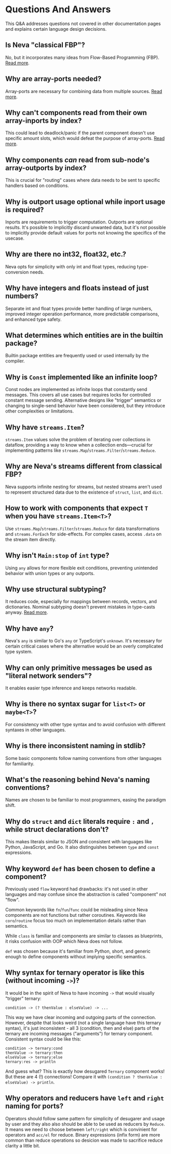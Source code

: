 # Questions And Answers

This Q&A addresses questions not covered in other documentation pages and explains certain language design decisions.

## Is Neva "classical FBP"?

No, but it incorporates many ideas from Flow-Based Programming (FBP). [Read more](./book/about.md#flow-based-programming).

## Why are array-ports needed?

Array-ports are necessary for combining data from multiple sources. [Read more](./book/interfaces.md#array-ports).

## Why can't components read from their own array-inports by index?

This could lead to deadlock/panic if the parent component doesn't use specific amount slots, which would defeat the purpose of array-ports. [Read more](./book/networks.md#array-ports-constraints).

## Why components _can_ read from sub-node's array-outports by index?

This is crucial for "routing" cases where data needs to be sent to specific handlers based on conditions.

## Why is outport usage optional while inport usage is required?

Inports are requirements to trigger computation. Outports are optional results. It's possible to implicitly discard unwanted data, but it's not possible to implicitly provide default values for ports not knowing the specifics of the usecase.

## Why are there no int32, float32, etc.?

Neva opts for simplicity with only int and float types, reducing type-conversion needs.

## Why have integers and floats instead of just numbers?

Separate int and float types provide better handling of large numbers, improved integer operation performance, more predictable comparisons, and enhanced type safety.

## What determines which entities are in the builtin package?

Builtin package entities are frequently used or used internally by the compiler.

## Why is `Const` implemented like an infinite loop?

Const nodes are implemented as infinite loops that constantly send messages. This covers all use cases but requires locks for controlled constant message sending. Alternative designs like "trigger" semantics or changing to single-send behavior have been considered, but they introduce other complexities or limitations.

## Why have `streams.Item`?

`streams.Item` values solve the problem of iterating over collections in dataflow, providing a way to know when a collection ends—crucial for implementing patterns like `streams.Map`/`streams.Filter`/`streams.Reduce`.

## Why are Neva's streams different from classical FBP?

Neva supports infinite nesting for streams, but nested streams aren't used to represent structured data due to the existence of `struct`, `list`, and `dict`.

## How to work with components that expect `T` when you have `streams.Item<T>`?

Use `streams.Map`/`streams.Filter`/`streams.Reduce` for data transformations and `streams.ForEach` for side-effects. For complex cases, access `.data` on the stream item directly.

## Why isn't `Main:stop` of `int` type?

Using `any` allows for more flexible exit conditions, preventing unintended behavior with union types or any outports.

## Why use structural subtyping?

It reduces code, especially for mappings between records, vectors, and dictionaries. Nominal subtyping doesn't prevent mistakes in type-casts anyway. [Read more](./book/about.md#structural-subtyping).

## Why have `any`?

Neva's `any` is similar to Go's `any` or TypeScript's `unknown`. It's necessary for certain critical cases where the alternative would be an overly complicated type system.

## Why can only primitive messages be used as "literal network senders"?

It enables easier type inference and keeps networks readable.

## Why is there no syntax sugar for `list<T>` or `maybe<T>`?

For consistency with other type syntax and to avoid confusion with different syntaxes in other languages.

## Why is there inconsistent naming in stdlib?

Some basic components follow naming conventions from other languages for familiarity.

## What's the reasoning behind Neva's naming conventions?

Names are chosen to be familiar to most programmers, easing the paradigm shift.

## Why do `struct` and `dict` literals require `:` and `,` while struct declarations don't?

This makes literals similar to JSON and consistent with languages like Python, JavaScript, and Go. It also distinguishes between `type` and `const` expressions.

## Why keyword `def` has been chosen to define a component?

Previously used `flow` keyword had drawbacks: it's not used in other languages and may confuse since the abstraction is called "component" not "flow".

Common keywords like `fn`/`fun`/`func` could be misleading since Neva components are not functions but rather coroutines. Keywords like `coro`/`routine` focus too much on implementation details rather than semantics.

While `class` is familiar and components are similar to classes as blueprints, it risks confusion with OOP which Neva does not follow.

`def` was chosen because it's familiar from Python, short, and generic enough to define components without implying specific semantics.

## Why syntax for ternary operator is like this (without incoming `->`)?

It would be in the spirit of Neva to have incoming `->` that would visually "trigger" ternary:

```neva
condition -> (? thenValue : elseValue) -> ...
```

This way we have clear incoming and outgoing parts of the connection. However, despite that looks weird (not a single language have this ternary syntax), it's just inconsistent - all 3 (condition, then and else) parts of the ternary are incoming messages ("arguments") for ternary component. Consistent syntax could be like this:

```neva
condition -> ternary:cond
thenValue -> ternary:then
elseValue -> ternary:else
ternary:res -> println
```

And guess what? This is exactly how desugared `Ternary` component works! But these are 4 (!) connections! Compare it with `(condition ? thenValue : elseValue) -> println`.

## Why operators and reducers have `left` and `right` naming for ports?

Operators should follow same pattern for simplicity of desugarer and usage by user and they also also should be able to be used as reducers by `Reduce`. It means we need to choose between `left/right` which is convinient for operators and `acc/el` for reduce. Binary expressions (infix form) are more common than reduce operations so desicion was made to sacrifice reduce clarity a little bit.

